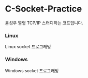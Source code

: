 # C-Socket-Practice

윤성우 열혈 TCP/IP 스터디하는 코드입니다.

### Linux
Linux socket 프로그래밍

### Windows
Windows socket 프로그래밍
